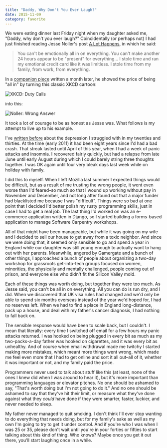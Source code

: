 ```yaml
---
title: "Daddy, Why Don't You Ever Laugh?"
date: 2015-11-09
category: favorite
---
```

<p>
  We were eating dinner last Friday night when my daughter asked me,
  "Daddy, why don't you ever laugh?"
  Coincidentally (or perhaps not)
  I had just finished reading
  Jesse Noller's post <a href="http://jessenoller.com/blog/2015/9/27/a-lot-happens">A Lot Happens</a>,
  in which he said:
</p>
<blockquote>
  <p>
    You can't be emotionally all in on everything.
    You can't make another 24 hours appear to be "present" for everything…
    I stole time and ran my emotional credit card like it was limitless.
    I stole time from my family, from work, from everything.
  </p>
</blockquote>
<p>
  In a <a href="http://jessenoller.com/blog/2015/10/31/community-boundaries">companion piece</a>
  written a month later,
  he showed the price of being "all in" by turning this classic XKCD cartoon:
</p>
<p>
  <img src="@root/files/2015/11/xkcd-duty-calls.png" alt="XKCD: Duty Calls" class="centered">
</p>
<p>
  into this:
</p>
<p>
  <img src="@root/files/2015/11/noller-wrong-answer.png" alt="Noller: Wrong Answer" class="centered">
</p>
<p>
  It took a lot of courage to be as honest as Jesse was.
  What follows is my attempt to live up to his example.
</p>
<p>
  I've <a href="@root/2011/02/09/lets-talk/">written before</a>
  about the depression I struggled with in my twenties and thirties.
  At the time (early 2011) it had been eight years since I'd had a bad crash.
  That streak lasted until April of this year,
  when I had a week of panic attacks and insomnia.
  I recovered fairly quickly,
  but had a relapse from late June until early August
  during which I could barely string three thoughts together.
  I was OK again until four very bleak days last week
  while on holiday with family.
</p>
<p>
  I did this to myself.
  When I left Mozilla last summer I expected things would be difficult,
  but as a result of me trusting the wrong people,
  it went even worse than I'd feared–so much so that
  I wound up working without pay in November and December,
  and not long after found out that a major funder had blacklisted me because I was "difficult".
  Things were so bad at one point that I decided I'd better polish my rusty programming skills,
  just in case I had to get a real job.
  The last thing I'd worked on was an e-commerce application written in Django,
  so I started building a forms-based application to manage Software Carpentry workshops.
</p>
<p>
  All of that might have been manageable,
  but while it was going on
  my wife and I decided to sell our house to get away from a toxic neighbor.
  And since we were doing that,
  it seemed only sensible to go and spend a year in England
  while our daughter was still young enough to actually want to hang out with her parents.
  Meanwhile,
  angered by Gamergate and a bunch of other things,
  I approached a bunch of people about organizing
  a two-day workshop
  for grassroots get-into-tech groups focused on women,
  minorities,
  the physically and mentally challenged,
  people coming out of prison,
  and everyone else who didn't fit the Silicon Valley mold.
</p>
<p>
  Each of these things was worth doing,
  but together they were too much.
  As Jesse said,
  you can't be all in on everything.
  All you can do is run dry,
  and I did.
  When we discovered that UK visa rules had changed
  and we'd only be able to spend six months overseas
  instead of the year we'd hoped for,
  I had no reserves left.
  When we had to find a place in England long-distance,
  pack up a house,
  and deal with my father's cancer diagnosis,
  I had nothing to fall back on.
</p>
<p>
  The sensible response would have been to scale back,
  but I couldn't.
  I mean that literally:
  every time I switched off email for a few hours
  my panic attacks returned.
  I was hooked on being plugged in
  every bit as much as my two-packs-a-day father was hooked on cigarettes,
  and it was every bit as unhealthy.
  And of course when email withdrawal made me twitchy I started making more mistakes,
  which meant more things went wrong,
  which made me feel even more that I had to get online and sort it all out–all of it,
  whether it was important or not,
  and my family paid the price.
</p>
<p>
  Programmers never used to talk about stuff like this
  (at least, none of the ones I knew did when I was around to hear it),
  but it's more important than programming languages or elevator pitches.
  No one should be ashamed to say,
  "That's worth doing but I'm not going to do it."
  And no one should be ashamed to say that they've hit their limit,
  or measure what they've done against what they <em>could</em> have done
  if they were smarter, faster, luckier, and never needed to sleep.
</p>
<p>
  My father never managed to quit smoking.
  I don't think I'll ever stop wanting to do everything that needs doing,
  but for my family's sake as well as my own
  I'm going to try to get it under control.
  And if you're who I was when I was 25 or 35,
  please don't wait until you're in your forties or fifties
  to start talking about this kind of thing.
  Who knows?
  Maybe once you get it out there,
  you'll start laughing once in a while.
</p>
